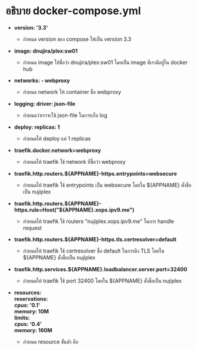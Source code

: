 # อธิบาย docker-compose.yml
- **version: '3.3'**

  - กำหนด version ของ compose ให้เป็น version 3.3

- **image: dnujira/plex:sw01**

  - กำหนด image ให้ชื่อว่า dnujira/plex:sw01 โดยเป็น image ที่เรามีอยู่ใน docker hub
  
- **networks: - webproxy**

  - กำหนด network ให้ container ชื่อ webproxy

- **logging: driver: json-file**

   - กำหนดว่าเราจะใช้ json-file ในการเก็บ log
   
-  **deploy: replicas: 1**

    - กำหนดให้ deploy แค่ 1 replicas
  
- **traefik.docker.network=webproxy**

  - กำหนดให้ traefik ใช้ network ที่ชื่อว่า webproxy

-  **traefik.http.routers.${APPNAME}-https.entrypoints=websecure**

    - กำหนดให้ traefik ใช้ entrypoints เป็น websecure โดยใน ${APPNAME} ตั้งชื่อเป็น nujiplex

-  **traefik.http.routers.${APPNAME}-https.rule=Host("${APPNAME}.xops.ipv9.me")**

    - กำหนดให้ traefik ใช้ routers "nujiplex.xops.ipv9.me" ในการ handle request

-  **traefik.http.routers.${APPNAME}-https.tls.certresolver=default**

    - กำหนดให้ traefik ใช้ certresolver ชื่อ default ในการดึง TLS โดยใน ${APPNAME} ตั้งชื่อเป็น nujiplex

-  **traefik.http.services.${APPNAME}.loadbalancer.server.port=32400**

    - กำหนดให้ traefik ใช้ port 32400 โดยใน ${APPNAME} ตั้งชื่อเป็น nujiplex

- **resources:<br>
       reservations:<br>
         cpus: '0.1'<br>
         memory: 10M <br>
       limits:<br>
         cpus: '0.4'<br>
         memory: 160M**<br>
    - กำหนด resource ขั้นต่ำ คือ
          
